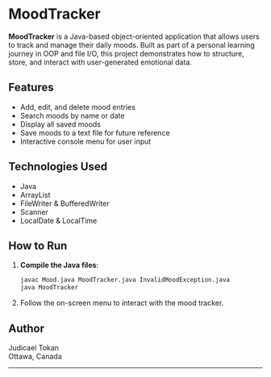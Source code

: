 # MoodTracker

**MoodTracker** is a Java-based object-oriented application that allows users to track and manage their daily moods. Built as part of a personal learning journey in OOP and file I/O, this project demonstrates how to structure, store, and interact with user-generated emotional data.

## Features

- Add, edit, and delete mood entries
- Search moods by name or date
- Display all saved moods
- Save moods to a text file for future reference
- Interactive console menu for user input

## Technologies Used

- Java
- ArrayList
- FileWriter & BufferedWriter
- Scanner
- LocalDate & LocalTime

## How to Run

1. **Compile the Java files**:
   ```bash
   javac Mood.java MoodTracker.java InvalidMoodException.java
   java MoodTracker


3. Follow the on-screen menu to interact with the mood tracker.

## Author

Judicael Tokan  
Ottawa, Canada

---
